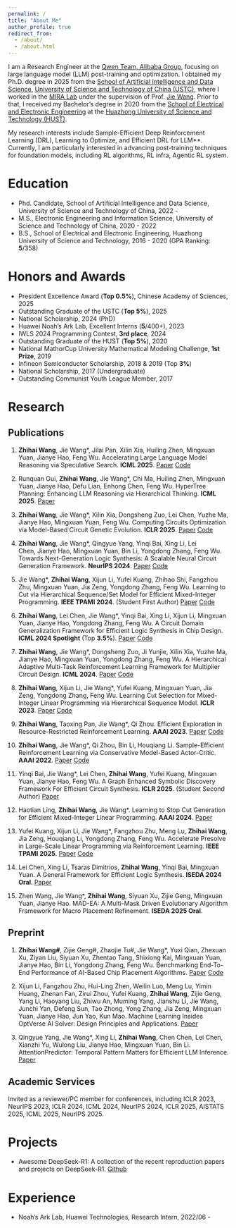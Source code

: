 ```yaml
---
permalink: /
title: "About Me"
author_profile: true
redirect_from: 
  - /about/
  - /about.html
---
```


I am a Research Engineer at the [Qwen Team, Alibaba Group](https://qwenlm.github.io/), focusing on large language model (LLM) post-training and optimization. I obtained my Ph.D. degree in 2025 from the [School of Artificial Intelligence and Data Science](https://saids.ustc.edu.cn/main.htm), [University of Science and Technology of China (USTC)](https://en.ustc.edu.cn/), where I worked in the [MIRA Lab](https://miralab.ai/) under the supervision of Prof. [Jie Wang](https://miralab.ai/people/jie-wang/). Prior to that, I received my Bachelor’s degree in 2020 from the [School of Electrical and Electronic Engineering](http://seee.hust.edu.cn/) at the [Huazhong University of Science and Technology (HUST)](https://www.hust.edu.cn/).

My research interests include Sample-Efficient Deep Reinforcement Learning (DRL), Learning to Optimize, and Efficient DRL for LLM**. Currently, I am particularly interested in advancing post-training techniques for foundation models, including RL algorithms, RL infra, Agentic RL system.

Education
======

- Phd. Candidate, School of Artificial Intelligence and Data Science, University of Science and Technology of China, 2022 -
- M.S., Electronic Engineering and Information Science, University of Science and Technology of China, 2020 - 2022
- B.S.,  School of Electrical and Electronic Engineering, Huazhong University of Science and Technology, 2016 - 2020 (GPA Ranking: **5**/358)

Honors and Awards
======
- President Excellence Award (**Top 0.5%**), Chinese Academy of Sciences, 2025
- Outstanding Graduate of the USTC (**Top 5%**), 2025
- National Scholarship, 2024 (PhD)
- Huawei Noah’s Ark Lab, Excellent Interns (**5**/400+), 2023
- IWLS 2024 Programming Contest, **3rd place**, 2024
- Outstanding Graduate of the HUST (**Top 5%**), 2020
- National MathorCup University Mathematical Modeling Challenge, **1st Prize**, 2019
- Infineon Semiconductor Scholarship, 2018 & 2019 (Top **3%**)
- National Scholarship, 2017 (Undergraduate)
- Outstanding Communist Youth League Member, 2017

Research
======

Publications
------

1. **Zhihai Wang**, Jie Wang*, Jilai Pan, Xilin Xia, Huiling Zhen, Mingxuan Yuan, Jianye Hao, Feng Wu. Accelerating Large Language Model Reasoning via Speculative Search. **ICML 2025**. [Paper](https://arxiv.org/pdf/2505.02865) [Code](https://github.com/MIRALab-USTC/LLMReasoning-SpecSearch)

1. Runquan Gui, **Zhihai Wang**, Jie Wang*, Chi Ma, Huiling Zhen, Mingxuan Yuan, Jianye Hao, Defu Lian, Enhong Chen, Feng Wu. HyperTree Planning: Enhancing LLM Reasoning via Hierarchical Thinking. **ICML 2025**. [Paper](https://arxiv.org/pdf/2505.02322)

1. **Zhihai Wang**, Jie Wang*, Xilin Xia, Dongsheng Zuo, Lei Chen, Yuzhe Ma, Jianye Hao, Mingxuan Yuan, Feng Wu. Computing Circuits Optimization via Model-Based Circuit Genetic Evolution. **ICLR 2025**. [Paper](https://openreview.net/pdf?id=KWH4UIoQKS) [Code](https://github.com/chicwzh/AI4EDA-MUTE)

1. **Zhihai Wang**, Jie Wang*, Qingyue Yang, Yinqi Bai, Xing Li, Lei Chen, Jianye Hao, Mingxuan Yuan, Bin Li, Yongdong Zhang, Feng Wu. Towards Next-Generation Logic Synthesis: A Scalable Neural Circuit Generation Framework. **NeurIPS 2024**. [Paper](https://openreview.net/pdf?id=ZYNYhh3ocW) [Code](https://github.com/MIRALab-USTC/AI4EDA_TNet)

2. Jie Wang*, **Zhihai Wang**, Xijun Li, Yufei Kuang, Zhihao Shi, Fangzhou Zhu, Mingxuan Yuan, Jia Zeng, Yongdong Zhang, Feng Wu. Learning to Cut via Hierarchical Sequence/Set Model for Efficient Mixed-Integer Programming. **IEEE TPAMI 2024**. (Student First Author) [Paper](https://ieeexplore.ieee.org/document/10607926) [Code](https://github.com/MIRALab-USTC/L2O-HEM-Torch)

3. **Zhihai Wang**, Lei Chen, Jie Wang*, Yinqi Bai, Xing Li, Xijun Li, Mingxuan Yuan, Jianye Hao, Yongdong Zhang, Feng Wu. A Circuit Domain Generalization Framework for Efficient Logic Synthesis in Chip Design. **ICML 2024 Spotlight** (Top **3.5%**). [Paper](https://openreview.net/pdf?id=1KemC8DNa0) [Code](https://github.com/MIRALab-USTC/AI4LogicSynthesis-PruneX)

4. **Zhihai Wang**, Jie Wang*, Dongsheng Zuo, Ji Yunjie, Xilin Xia, Yuzhe Ma, Jianye Hao, Mingxuan Yuan, Yongdong Zhang, Feng Wu. A Hierarchical Adaptive Multi-Task Reinforcement Learning Framework for Multiplier Circuit Design. **ICML 2024**. [Paper](https://openreview.net/pdf?id=LGz7GaUSEB) [Code](https://github.com/chicwzh/AIChips-HAVE)

5. **Zhihai Wang**, Xijun Li, Jie Wang*, Yufei Kuang, Mingxuan Yuan, Jia Zeng, Yongdong Zhang, Feng Wu. Learning Cut Selection for Mixed-Integer Linear Programming via Hierarchical Sequence Model. **ICLR 2023**. [Paper](https://openreview.net/pdf?id=Zob4P9bRNcK) [Code](https://github.com/MIRALab-USTC/L2O-HEM-Torch)

6. **Zhihai Wang**, Taoxing Pan, Jie Wang*, Qi Zhou. Efficient Exploration in Resource-Restricted Reinforcement Learning. **AAAI 2023**. [Paper](https://arxiv.org/abs/2212.06988) [Code](https://github.com/MIRALab-USTC/RL-RAEB)

7. **Zhihai Wang**, Jie Wang*, Qi Zhou, Bin Li, Houqiang Li. Sample-Efficient Reinforcement Learning via Conservative Model-Based Actor-Critic. **AAAI 2022**. [Paper](https://arxiv.org/abs/2112.10504) [Code](https://github.com/MIRALab-USTC/RL-CMBAC)

8. Yinqi Bai, Jie Wang*, Lei Chen, **Zhihai Wang**, Yufei Kuang, Mingxuan Yuan, Jianye Hao, Feng Wu. A Graph Enhanced Symbolic Discovery Framework For Efficient Circuit Synthesis. **ICLR 2025**. (Student Second Author) [Paper](https://openreview.net/pdf?id=EG9nDN3eGB)

9. Haotian Ling, **Zhihai Wang**, Jie Wang*. Learning to Stop Cut Generation for Efficient Mixed-Integer Linear Programming. **AAAI 2024**. [Paper](https://arxiv.org/abs/2401.17527)

10. Yufei Kuang, Xijun Li, Jie Wang*, Fangzhou Zhu, Meng Lu, **Zhihai Wang**, Jia Zeng, Houqiang Li, Yongdong Zhang, Feng Wu. Accelerate Presolve in Large-Scale Linear Programming via Reinforcement Learning. **IEEE TPAMI 2025**. [Paper](https://arxiv.org/pdf/2310.11845) [Code](https://github.com/MIRALab-USTC/L2O-RL4Presolve)

11. Lei Chen, Xing Li, Tsaras Dimitrios, **Zhihai Wang**, Yinqi Bai, Mingxuan Yuan. A General Framework for Efficient Logic Synthesis. **ISEDA 2024 Oral**. [Paper](https://ieeexplore.ieee.org/abstract/document/10617733)

12. Zhen Wang, Jie Wang*, **Zhihai Wang**, Siyuan Xu, Zijie Geng, Mingxuan Yuan, Jianye Hao. MAD-EA: A Multi-Mask Driven Evolutionary Algorithm Framework for Macro Placement Refinement. **ISEDA 2025 Oral**.

Preprint
------

1. **Zhihai Wang#**, Zijie Geng#, Zhaojie Tu#, Jie Wang*, Yuxi Qian, Zhexuan Xu, Ziyan Liu, Siyuan Xu, Zhentao Tang, Shixiong Kai, Mingxuan Yuan, Jianye Hao, Bin Li, Yongdong Zhang, Feng Wu. Benchmarking End-To-End Performance of AI-Based Chip Placement Algorithms. [Paper](https://arxiv.org/abs/2407.15026) [Code](https://github.com/MIRALab-USTC/ChiPBench)

2. Xijun Li, Fangzhou Zhu, Hui-Ling Zhen, Weilin Luo, Meng Lu, Yimin Huang, Zhenan Fan, Zirui Zhou, Yufei Kuang, **Zhihai Wang**, Zijie Geng, Yang Li, Haoyang Liu, Zhiwu An, Muming Yang, Jianshu Li, Jie Wang, Junchi Yan, Defeng Sun, Tao Zhong, Yong Zhang, Jia Zeng, Mingxuan Yuan, Jianye Hao, Jun Yao, Kun Mao. Machine Learning Insides OptVerse AI Solver: Design Principles and Applications. [Paper](https://arxiv.org/pdf/2401.05960)

3. Qingyue Yang, Jie Wang*, Xing Li, **Zhihai Wang**, Chen Chen, Lei Chen, Xianzhi Yu, Wulong Liu, Jianye Hao, Mingxuan Yuan, Bin Li. AttentionPredictor: Temporal Pattern Matters for Efficient LLM Inference. [Paper](https://arxiv.org/pdf/2502.04077)

Academic Services
------

Invited as a reviewer/PC member for conferences, including ICLR 2023, NeurIPS 2023, ICLR 2024, ICML 2024, NeurIPS 2024, ICLR 2025, AISTATS 2025, ICML 2025, NeurIPS 2025. 

Projects
======
- Awesome DeepSeek-R1: A collection of the recent reproduction papers and projects on DeepSeek-R1. [Github](https://github.com/haoyangliu123/awesome-deepseek-r1)

Experience
======

- Noah’s Ark Lab, Huawei Technologies, Research Intern, 2022/06 - 